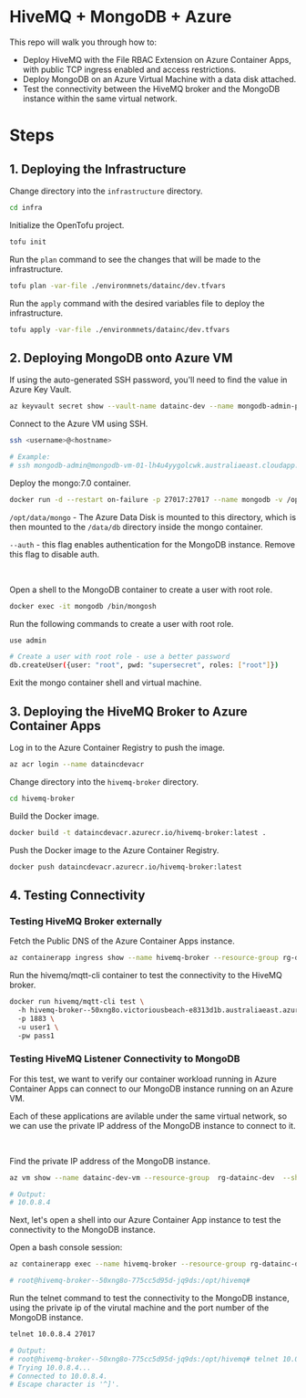 # HiveMQ + MongoDB + Azure

This repo will walk you through how to:

- Deploy HiveMQ with the File RBAC Extension on Azure Container Apps, with public TCP ingress enabled and access restrictions.
- Deploy MongoDB on an Azure Virtual Machine with a data disk attached.
- Test the connectivity between the HiveMQ broker and the MongoDB instance within the same virtual network.

# Steps

## 1. Deploying the Infrastructure

Change directory into the `infrastructure` directory.

```bash
cd infra
```

Initialize the OpenTofu project.

```bash
tofu init
```

Run the `plan` command to see the changes that will be made to the infrastructure.

```bash
tofu plan -var-file ./environmnets/datainc/dev.tfvars
```

Run the `apply` command with the desired variables file to deploy the infrastructure.

```bash
tofu apply -var-file ./environmnets/datainc/dev.tfvars
```

## 2. Deploying MongoDB onto Azure VM

If using the auto-generated SSH password, you'll need to find the value in Azure Key Vault.

```bash
az keyvault secret show --vault-name datainc-dev --name mongodb-admin-password --query value --output tsv
```

Connect to the Azure VM using SSH.

```bash
ssh <username>@<hostname>

# Example:
# ssh mongodb-admin@mongodb-vm-01-lh4u4yygolcwk.australiaeast.cloudapp.azure.com
```

Deploy the mongo:7.0 container.

```bash
docker run -d --restart on-failure -p 27017:27017 --name mongodb -v /opt/data/mongo:/data/db mongo:7.0 --auth 
```

`/opt/data/mongo` - The Azure Data Disk is mounted to this directory, which is then mounted to the `/data/db` directory inside the mongo container.

`--auth` - this flag enables authentication for the MongoDB instance. Remove this flag to disable auth.

<br>

Open a shell to the MongoDB container to create a user with root role.

```bash
docker exec -it mongodb /bin/mongosh
```

Run the following commands to create a user with root role.
```bash
use admin

# Create a user with root role - use a better password
db.createUser({user: "root", pwd: "supersecret", roles: ["root"]})
```

Exit the mongo container shell and virtual machine. 


## 3. Deploying the HiveMQ Broker to Azure Container Apps

Log in to the Azure Container Registry to push the image.

```bash
az acr login --name dataincdevacr
```

Change directory into the `hivemq-broker` directory.

```bash
cd hivemq-broker
```

Build the Docker image.

```bash
docker build -t dataincdevacr.azurecr.io/hivemq-broker:latest .
```

Push the Docker image to the Azure Container Registry.

```bash
docker push dataincdevacr.azurecr.io/hivemq-broker:latest
```

## 4. Testing Connectivity


### Testing HiveMQ Broker externally

Fetch the Public DNS of the Azure Container Apps instance.

```bash
az containerapp ingress show --name hivemq-broker --resource-group rg-datainc-dev --output json | jq -r '.fqdn'
```

Run the hivemq/mqtt-cli container to test the connectivity to the HiveMQ broker.

```bash
docker run hivemq/mqtt-cli test \ 
  -h hivemq-broker--50xng8o.victoriousbeach-e8313d1b.australiaeast.azurecontainerapps.io \ 
  -p 1883 \ 
  -u user1 \ 
  -pw pass1
```

### Testing HiveMQ Listener Connectivity to MongoDB

For this test, we want to verify our container workload running in Azure Container Apps can connect to our MongoDB instance running on an Azure VM. 

Each of these applications are avilable under the same virtual network, so we can use the private IP address of the MongoDB instance to connect to it.

<br>

Find the private IP address of the MongoDB instance.

```bash
az vm show --name datainc-dev-vm --resource-group  rg-datainc-dev  --show-details --query privateIps --output tsv

# Output:
# 10.0.8.4
```

Next, let's open a shell into our Azure Container App instance to test the connectivity to the MongoDB instance.

Open a bash console session:

```bash
az containerapp exec --name hivemq-broker --resource-group rg-datainc-dev --command /bin/bash

# root@hivemq-broker--50xng8o-775cc5d95d-jq9ds:/opt/hivemq# 
```

Run the telnet command to test the connectivity to the MongoDB instance, using the private ip of the virutal machine and the port number of the MongoDB instance.

```bash
telnet 10.0.8.4 27017

# Output:
# root@hivemq-broker--50xng8o-775cc5d95d-jq9ds:/opt/hivemq# telnet 10.0.8.4 27017
# Trying 10.0.8.4...
# Connected to 10.0.8.4.
# Escape character is '^]'.
```

